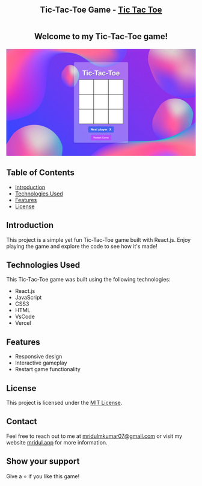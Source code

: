 <h2 align="center">
  Tic-Tac-Toe Game - 
  <a href="https://tic-tac-toc-mridul.vercel.app/" target="_blank">Tic Tac Toe</a><br /><br />
  <p>Welcome to my Tic-Tac-Toe game!</p>
</h2>

<div align="center">
  <img alt="Demo" src="./Images/demo.png" />
</div>


## Table of Contents

- [Introduction](#introduction)
- [Technologies Used](#technologies-used)
- [Features](#features)
- [License](#license)

## Introduction

This project is a simple yet fun Tic-Tac-Toe game built with React.js. Enjoy playing the game and explore the code to see how it's made!

## Technologies Used

This Tic-Tac-Toe game was built using the following technologies:
 
- React.js
- JavaScript
- CSS3
- HTML
- VsCode
- Vercel

## Features

- Responsive design
- Interactive gameplay
- Restart game functionality

## License

This project is licensed under the [MIT License](LICENSE).

## Contact

Feel free to reach out to me at [mridulmkumar07@gmail.com](mailto:mridulmkumar07@gmail.com) or visit my website <a href="https://mridul0703.vercel.app/" target="_blank">mridul.app</a> for more information.

## Show your support

Give a ⭐ if you like this game!
